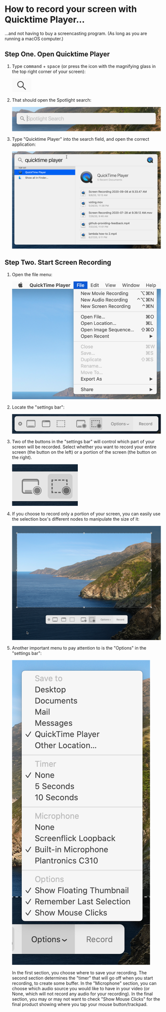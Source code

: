 # How to record your screen with Quicktime Player...

...and not having to buy a screencasting program. (As long as you are running a macOS computer.)

## Step One. Open Quicktime Player

1. Type <kbd>command</kbd> + <kbd>space</kbd> (or press the icon with the magnifying glass in the top right corner of your screen):

    ![images/magnifying-glass.png](images/magnifying-glass.png)

2. That should open the Spotlight search:

    ![images/spotlight-1.png](images/spotlight-1.png)
  
3. Type "Quicktime Player" into the search field, and open the correct application:

    ![images/spotlight-2.png](images/spotlight-2.png)

## Step Two. Start Screen Recording

1. Open the file menu:

    ![images/file-menu.png](images/file-menu.png)

2. Locate the "settings bar":

    ![images/settings-bar.png](images/settings-bar.png)
  
3. Two of the buttons in the "settings bar" will control which part of your screen will be recorded. Select whether you want to record your entire screen (the button on the left) or a portion of the screen (the button on the right).

    ![images/record-full-and-portion.png](images/record-full-and-portion.png)
  
4. If you choose to record only a portion of your screen, you can easily use the selection box's different nodes to manipulate the size of it:

    ![images/record-portion.png](images/record-portion.png)
  
5. Another important menu to pay attention to is the "Options" in the "settings bar":

    ![images/option-menu.png](images/option-menu.png)
  
    In the first section, you choose where to save your recording. The second section determines the "timer" that will go off when you start recording, to create some buffer. In the "Microphone" section, you can choose which audio source you would like to have in your video (or None, which will not record any audio for your recording). In the final section, you may or may not want to check "Show Mouse Clicks" for the final product showing where you tap your mouse button/trackpad.
